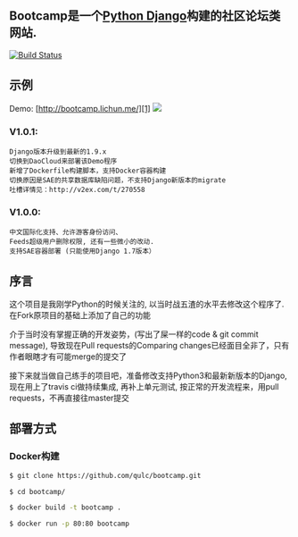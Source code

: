 ## Bootcamp是一个[Python Django][0]构建的社区论坛类网站.

[![Build Status](https://travis-ci.org/qulc/bootcamp.svg?branch=master)](https://travis-ci.org/qulc/bootcamp)

## 示例
Demo: [http://bootcamp.lichun.me/][1]
![](http://i.imgur.com/pGS1kRd.png)

### V1.0.1:
    Django版本升级到最新的1.9.x
    切换到DaoCloud来部署该Demo程序
    新增了Dockerfile构建脚本，支持Docker容器构建
    切换原因是SAE的共享数据库缺陷问题，不支持Django新版本的migrate
    吐槽详情见：http://v2ex.com/t/270558

### V1.0.0:
    中文国际化支持、允许游客身份访问、
    Feeds超级用户删除权限, 还有一些微小的改动.
    支持SAE容器部署 (只能使用Django 1.7版本）

## 序言
这个项目是我刚学Python的时候关注的, 以当时战五渣的水平去修改这个程序了. 在Fork原项目的基础上添加了自己的功能

介于当时没有掌握正确的开发姿势，(写出了屎一样的code & git commit message), 导致现在Pull requests的Comparing changes已经面目全非了，只有作者眼瞎才有可能merge的提交了

接下来就当做自己练手的项目吧，准备修改支持Python3和最新新版本的Django, 现在用上了travis ci做持续集成, 再补上单元测试, 按正常的开发流程来，用pull requests，不再直接往master提交


## 部署方式

### Docker构建
```bash
$ git clone https://github.com/qulc/bootcamp.git

$ cd bootcamp/

$ docker build -t bootcamp .

$ docker run -p 80:80 bootcamp
```

[0]: https://www.djangoproject.com/
[1]: http://bootcamp.lichun.me/
[2]: http://www.sinacloud.com/doc/sae/docker/python-getting-started.html
